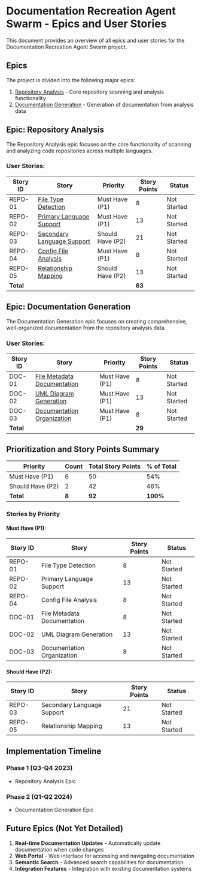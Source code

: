 # Documentation Recreation Agent Swarm - Epics and User Stories

This document provides an overview of all epics and user stories for the Documentation Recreation Agent Swarm project.

## Epics

The project is divided into the following major epics:

1. [Repository Analysis](01-repository-analysis/epic.md) - Core repository scanning and analysis functionality
2. [Documentation Generation](02-documentation-generation/epic.md) - Generation of documentation from analysis data

## Epic: Repository Analysis

The Repository Analysis epic focuses on the core functionality of scanning and analyzing code repositories across multiple languages.

### User Stories:

| Story ID | Story | Priority | Story Points | Status |
|----------|-------|----------|--------------|--------|
| REPO-01 | [File Type Detection](01-repository-analysis/01-file-type-detection.md) | Must Have (P1) | 8 | Not Started |
| REPO-02 | [Primary Language Support](01-repository-analysis/02-language-support-primary.md) | Must Have (P1) | 13 | Not Started |
| REPO-03 | [Secondary Language Support](01-repository-analysis/03-language-support-secondary.md) | Should Have (P2) | 21 | Not Started |
| REPO-04 | [Config File Analysis](01-repository-analysis/04-config-file-analysis.md) | Must Have (P1) | 8 | Not Started |
| REPO-05 | [Relationship Mapping](01-repository-analysis/05-relationship-mapping.md) | Should Have (P2) | 13 | Not Started |
| **Total** | | | **63** | |

## Epic: Documentation Generation

The Documentation Generation epic focuses on creating comprehensive, well-organized documentation from the repository analysis data.

### User Stories:

| Story ID | Story | Priority | Story Points | Status |
|----------|-------|----------|--------------|--------|
| DOC-01 | [File Metadata Documentation](02-documentation-generation/01-file-metadata-documentation.md) | Must Have (P1) | 8 | Not Started |
| DOC-02 | [UML Diagram Generation](02-documentation-generation/02-uml-diagram-generation.md) | Must Have (P1) | 13 | Not Started |
| DOC-03 | [Documentation Organization](02-documentation-generation/03-documentation-organization.md) | Must Have (P1) | 8 | Not Started |
| **Total** | | | **29** | |

## Prioritization and Story Points Summary

| Priority | Count | Total Story Points | % of Total |
|----------|-------|-------------------|------------|
| Must Have (P1) | 6 | 50 | 54% |
| Should Have (P2) | 2 | 42 | 46% |
| **Total** | **8** | **92** | **100%** |

### Stories by Priority

#### Must Have (P1):
| Story ID | Story | Story Points | Status |
|----------|-------|--------------|--------|
| REPO-01 | File Type Detection | 8 | Not Started |
| REPO-02 | Primary Language Support | 13 | Not Started |
| REPO-04 | Config File Analysis | 8 | Not Started |
| DOC-01 | File Metadata Documentation | 8 | Not Started |
| DOC-02 | UML Diagram Generation | 13 | Not Started |
| DOC-03 | Documentation Organization | 8 | Not Started |

#### Should Have (P2):
| Story ID | Story | Story Points | Status |
|----------|-------|--------------|--------|
| REPO-03 | Secondary Language Support | 21 | Not Started |
| REPO-05 | Relationship Mapping | 13 | Not Started |

## Implementation Timeline

### Phase 1 (Q3-Q4 2023)
- Repository Analysis Epic

### Phase 2 (Q1-Q2 2024)
- Documentation Generation Epic

## Future Epics (Not Yet Detailed)

1. **Real-time Documentation Updates** - Automatically update documentation when code changes
2. **Web Portal** - Web interface for accessing and navigating documentation
3. **Semantic Search** - Advanced search capabilities for documentation
4. **Integration Features** - Integration with existing documentation systems